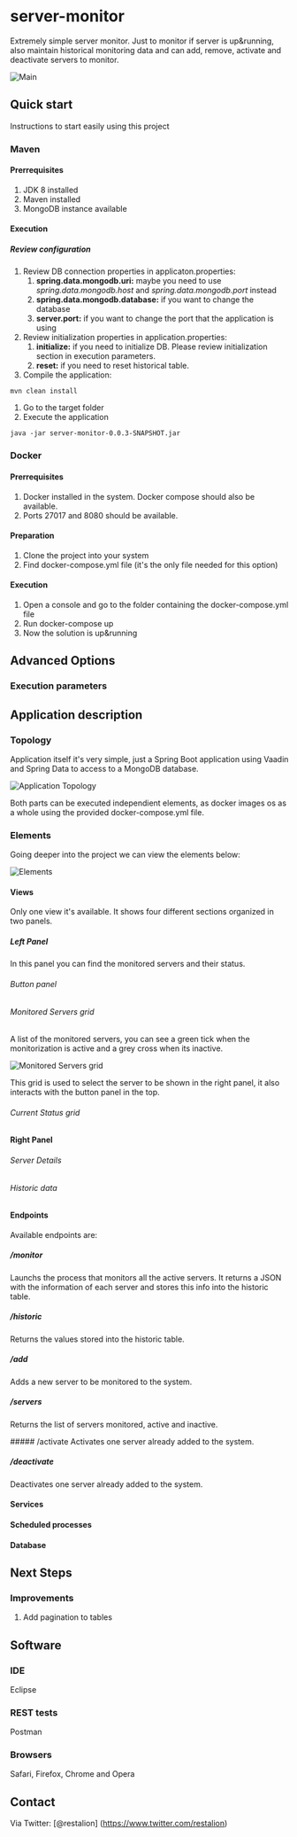 # server-monitor
Extremely simple server monitor. Just to monitor if server is up&running, also maintain historical monitoring data and can add, remove, activate and deactivate servers to monitor.

![Main](img/server-monitor-main.png "server-monitor main")

## Quick start
Instructions to start easily using this project

### Maven
#### Prerrequisites
1. JDK 8 installed
1. Maven installed
1. MongoDB instance available

#### Execution
##### Review configuration
1. Review DB connection properties in applicaton.properties:
    1. **spring.data.mongodb.uri:** maybe you need to use *spring.data.mongodb.host* and *spring.data.mongodb.port* instead
    1. **spring.data.mongodb.database:** if you want to change the database
    1. **server.port:** if you want to change the port that the application is using
1. Review initialization properties in application.properties:
    1. **initialize:** if you need to initialize DB. Please review initialization section in execution parameters.
    1. **reset:** if you need to reset historical table.
1. Compile the application: 

```
mvn clean install
```

1. Go to the target folder
1. Execute the application

```
java -jar server-monitor-0.0.3-SNAPSHOT.jar
```

### Docker
#### Prerrequisites
1. Docker installed in the system. Docker compose should also be available.
1. Ports 27017 and 8080 should be available.

#### Preparation
1. Clone the project into your system
1. Find docker-compose.yml file (it's the only file needed for this option)

#### Execution
1. Open a console and go to the folder containing the docker-compose.yml file
1. Run docker-compose up
1. Now the solution is up&running

## Advanced Options
### Execution parameters

## Application description
### Topology
Application itself it's very simple, just a Spring Boot application using Vaadin and Spring Data to access to a MongoDB database.

![Application Topology](img/server-monitor-topology.png "server-monitor topology")

Both parts can be executed independient elements, as docker images os as a whole using the provided docker-compose.yml file.

### Elements
Going deeper into the project we can view the elements below:

![Elements](img/server-monitor-elements.png "server-monitor elements")
#### Views
Only one view it's available. It shows four different sections organized in two panels.

##### Left Panel
In this panel you can find the monitored servers and their status.

###### Button panel


###### Monitored Servers grid
A list of the monitored servers, you can see a green tick when the monitorization is active and a grey cross when its inactive.

![Monitored Servers grid](img/server-monitor-monitored-servers.png "Monitored Servers Grid")

This grid is used to select the server to be shown in the right panel, it also interacts with the button panel in the top.

###### Current Status grid
#### Right Panel
###### Server Details
###### Historic data

#### Endpoints
Available endpoints are:

##### /monitor
Launchs the process that monitors all the active servers. It returns a JSON with the information of each server and stores this info into the historic table.

##### /historic
Returns the values stored into the historic table.

##### /add
Adds a new server to be monitored to the system.

##### /servers
Returns the list of servers monitored, active and inactive.

##### /activate
Activates one server already added to the system.

##### /deactivate
Deactivates one server already added to the system.

#### Services
#### Scheduled processes
#### Database

## Next Steps
### Improvements
1. Add pagination to tables 

## Software
### IDE
Eclipse
### REST tests
Postman
### Browsers
Safari, Firefox, Chrome and Opera 

## Contact
Via Twitter: [@restalion] (https://www.twitter.com/restalion)
